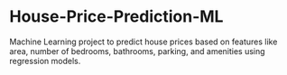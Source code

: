 # House-Price-Prediction-ML
Machine Learning project to predict house prices based on features like area, number of bedrooms, bathrooms, parking, and amenities using regression models.
